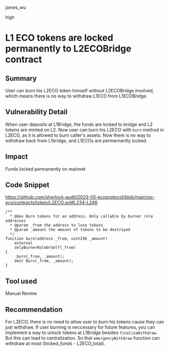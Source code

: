 james_wu

high

# L1 ECO tokens are locked permanently to L2ECOBridge contract


## Summary
User can burn his L2ECO token himself without L2ECOBridge involved, which means there is no way to withdraw L1ECO from L1ECOBridge.

## Vulnerability Detail
When user deposits at L1Bridge, the funds are locked to bridge and L2 tokens are minted on L2.
Now user can burn his L2ECO with `burn` method in L2ECO, as it is allowed to burn caller's assets.
Now there is no way to withdraw back from L1bridge, and L1ECOs are permernently locked.

## Impact
Funds locked permanently on mainnet

## Code Snippet
https://github.com/sherlock-audit/2023-05-ecoprotocol/blob/main/op-eco/contracts/token/L2ECO.sol#L234-L246
```solidity
/**
  * @dev Burn tokens for an address. Only callable by burner role addresses
  * @param _from the address to lose tokens
  * @param _amount the amount of tokens to be destroyed
  */
function burn(address _from, uint256 _amount)
    external
    onlyBurnerRoleOrSelf(_from)
{
    _burn(_from, _amount);
    emit Burn(_from, _amount);
}
```

## Tool used
Manual Review

## Recommendation
For L2ECO, there is no need to allow user to burn his tokens cause they can just withdraw.
If user burning is neccessary for future features, you can implement a way to unlock tokens at L1Bridge besides `finalizeWithdraw`.
But this can lead to centralization.
So that `emergencyWithdraw` function can withdraw at most (locked_funds - L2ECO_total).
